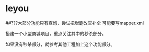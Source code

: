 # leyou

##???大部分功能只有查询，尝试把增删改查补全  可能要写mapper.xml

搭建一个小型商城项目，重点关注其中的秒杀部分。

如果没有秒杀部分，就参考其他工程加上这个功能部分。

